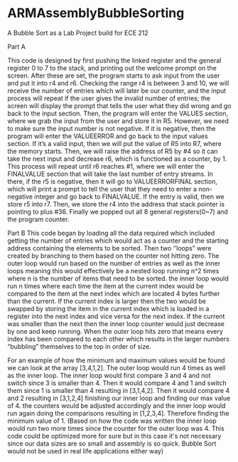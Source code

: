 # ARMAssemblyBubbleSorting
A Bubble Sort as a Lab Project build for ECE 212

Part A

This code is designed by first pushing the linked register and the general register 0 to 7 to the stack,  and printing out the welcome prompt on the screen. After these are set, the program starts to ask input from the user and put it into r4 and r6. Checking the range r4 is between 3 and 10, we will receive the number of entries which will later be our counter, and the input process will repeat if the user gives the invalid number of entries; the screen will display the prompt that tells the user what they did wrong and go back to the input section.  Then, the program will enter the VALUES section, where we grab the input from the user and store it in R5. However, we need to make sure the input number is not negative. If it is negative, then the program will enter the VALUEERROR and go back to the input values section. If it’s a valid input, then we will put the value of R5 into R7, where the memory starts. Then, we will raise the address of R5 by #4 so it can take the next input and decrease r6, which is functioned as a counter, by 1. This process will repeat until r6 reaches #1, where we will enter the FINALVALUE section that will take the last number of entry streams. In there, if the r5 is negative, then it will go to VALUEERRORFINAL section, which will print a prompt to tell the user that they need to enter a non-negative integer and go back to FINALVALUE. If the entry is valid, then we store r5 into r7. Then, we store the r4 into the address that stack pointer is pointing to plus #36. Finally we popped out all 8 general registers(0~7) and the program counter. 

Part B
This code began by loading all the data required which included getting the number of entries which would act as a counter and the starting address containing the elements to be sorted. Then two ‘’loops” were created by branching to them based on the counter not hitting zero. The outer loop would run based on the number of entries as well as the inner loops meaning this would effectively be a nested loop running n^2 times where n is the number of items that need to be sorted.  the inner loop would run n times where each time the item at the current index would be compared to the item at the next index which are located 4 bytes further than the current. If the current index is larger then the two would be swapped by storing the item in the current index which is loaded in a register into the next index and vice versa for the next index. If the current was smaller than the next then the inner loop counter would just decrease by one and keep running. When the outer loop hits zero that means every index has been compared to each other which results in the larger numbers “bubbling” themselves to the top in order of size. 

For an example of how the minimum and maximum values would be found we can look at the array [3,4,1,2]. The outer loop would run 4 times as well as the inner loop. The inner loop would first compare 3 and 4 and not switch since 3 is smaller than 4. Then it would compare 4 and 1 and switch them since 1 is smaller than 4 resulting in [3,1,4,2]. Then it would compare 4 and 2 resulting in [3,1,2,4] finishing our inner loop and finding our max value of 4. the counters would be adjusted accordingly and the inner loop would run again doing the comparisons resulting in [1,2,3,4]. Therefore finding the minimum value of 1. (Based on how the code was written the inner loop would run two more times since the counter for the outer loop was 4. This code could be optimized more for sure but in this case it's not necessary since our data sizes are so small and assembly is so quick. Bubble Sort would not be used in real life applications either way)


